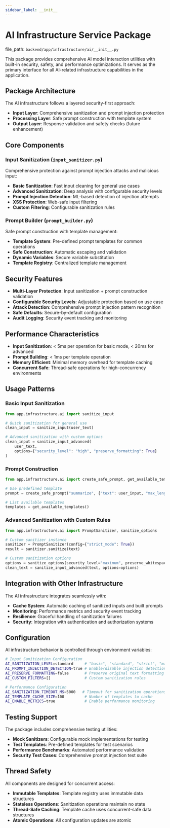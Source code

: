 ```yaml
---
sidebar_label: __init__
---
```


# AI Infrastructure Service Package

  file_path: `backend/app/infrastructure/ai/__init__.py`

This package provides comprehensive AI model interaction utilities with built-in security,
safety, and performance optimizations. It serves as the primary interface for all AI-related
infrastructure capabilities in the application.

## Package Architecture

The AI infrastructure follows a layered security-first approach:
- **Input Layer**: Comprehensive sanitization and prompt injection protection
- **Processing Layer**: Safe prompt construction with template system
- **Output Layer**: Response validation and safety checks (future enhancement)

## Core Components

### Input Sanitization (`input_sanitizer.py`)
Comprehensive protection against prompt injection attacks and malicious input:
- **Basic Sanitization**: Fast input cleaning for general use cases
- **Advanced Sanitization**: Deep analysis with configurable security levels
- **Prompt Injection Detection**: ML-based detection of injection attempts
- **XSS Protection**: Web-safe input filtering
- **Custom Filtering**: Configurable sanitization rules

### Prompt Builder (`prompt_builder.py`)
Safe prompt construction with template management:
- **Template System**: Pre-defined prompt templates for common operations
- **Safe Construction**: Automatic escaping and validation
- **Dynamic Variables**: Secure variable substitution
- **Template Registry**: Centralized template management

## Security Features

- **Multi-Layer Protection**: Input sanitization + prompt construction validation
- **Configurable Security Levels**: Adjustable protection based on use case
- **Attack Detection**: Comprehensive prompt injection pattern recognition
- **Safe Defaults**: Secure-by-default configuration
- **Audit Logging**: Security event tracking and monitoring

## Performance Characteristics

- **Input Sanitization**: < 5ms per operation for basic mode, < 20ms for advanced
- **Prompt Building**: < 1ms per template operation
- **Memory Efficient**: Minimal memory overhead for template caching
- **Concurrent Safe**: Thread-safe operations for high-concurrency environments

## Usage Patterns

### Basic Input Sanitization
```python
from app.infrastructure.ai import sanitize_input

# Quick sanitization for general use
clean_input = sanitize_input(user_text)

# Advanced sanitization with custom options  
clean_input = sanitize_input_advanced(
    user_text, 
    options={"security_level": "high", "preserve_formatting": True}
)
```

### Prompt Construction
```python
from app.infrastructure.ai import create_safe_prompt, get_available_templates

# Use predefined template
prompt = create_safe_prompt("summarize", {"text": user_input, "max_length": 100})

# List available templates
templates = get_available_templates()
```

### Advanced Sanitization with Custom Rules
```python
from app.infrastructure.ai import PromptSanitizer, sanitize_options

# Custom sanitizer instance
sanitizer = PromptSanitizer(config={"strict_mode": True})
result = sanitizer.sanitize(text)

# Custom sanitization options
options = sanitize_options(security_level="maximum", preserve_whitespace=False)
clean_text = sanitize_input_advanced(text, options=options)
```

## Integration with Other Infrastructure

The AI infrastructure integrates seamlessly with:
- **Cache System**: Automatic caching of sanitized inputs and built prompts
- **Monitoring**: Performance metrics and security event tracking
- **Resilience**: Graceful handling of sanitization failures
- **Security**: Integration with authentication and authorization systems

## Configuration

AI infrastructure behavior is controlled through environment variables:

```bash
# Input Sanitization Configuration
AI_SANITIZATION_LEVEL=standard     # "basic", "standard", "strict", "maximum"
AI_PROMPT_INJECTION_DETECTION=true # Enable/disable injection detection
AI_PRESERVE_FORMATTING=false       # Preserve original text formatting
AI_CUSTOM_FILTERS=[]               # Custom sanitization rules

# Performance Configuration  
AI_SANITIZATION_TIMEOUT_MS=5000   # Timeout for sanitization operations
AI_TEMPLATE_CACHE_SIZE=100         # Number of templates to cache
AI_ENABLE_METRICS=true             # Enable performance monitoring
```

## Testing Support

The package includes comprehensive testing utilities:
- **Mock Sanitizers**: Configurable mock implementations for testing
- **Test Templates**: Pre-defined templates for test scenarios
- **Performance Benchmarks**: Automated performance validation
- **Security Test Cases**: Comprehensive prompt injection test suite

## Thread Safety

All components are designed for concurrent access:
- **Immutable Templates**: Template registry uses immutable data structures
- **Stateless Operations**: Sanitization operations maintain no state
- **Thread-Safe Caching**: Template cache uses concurrent-safe data structures
- **Atomic Operations**: All configuration updates are atomic
